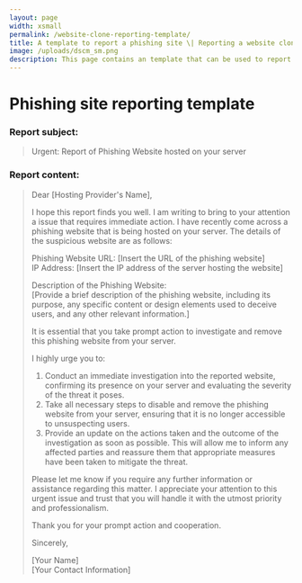 ```yaml
---
layout: page
width: xsmall
permalink: /website-clone-reporting-template/
title: A template to report a phishing site \| Reporting a website clone to the hosting provider
image: /uploads/dscm_sm.png
description: This page contains an template that can be used to report a phishing site to a hosting provider, requesting them to investigate the issue and to take the malicious website down. 
---
```


# Phishing site reporting template

### Report subject: 

> Urgent: Report of Phishing Website hosted on your server

### Report content:

> Dear [Hosting Provider's Name],
> 
> I hope this report finds you well. I am writing to bring to your attention a issue that requires immediate action. I have recently come across a phishing website that is being hosted on your server. The details of the suspicious website are as follows:
>
> Phishing Website URL: [Insert the URL of the phishing website]<br />
>IP Address: [Insert the IP address of the server hosting the website]
>
>Description of the Phishing Website:<br />
>[Provide a brief description of the phishing website, including its purpose, any specific content or design elements used to deceive users, and any other relevant information.]
>
>It is essential that you take prompt action to investigate and remove this phishing website from your server. 
>
>I highly urge you to:
>
>1) Conduct an immediate investigation into the reported website, confirming its presence on your server and evaluating the severity of the threat it poses.<br />
>2) Take all necessary steps to disable and remove the phishing website from your server, ensuring that it is no longer accessible to unsuspecting users.<br />
>3) Provide an update on the actions taken and the outcome of the investigation as soon as possible. This will allow me to inform any affected parties and reassure them that appropriate measures have been taken to mitigate the threat.
>
>Please let me know if you require any further information or assistance regarding this matter. I appreciate your attention to this urgent issue and trust that you will handle it with the utmost priority and professionalism.
>
>Thank you for your prompt action and cooperation.
>
>Sincerely,
>
>[Your Name]<br />
>[Your Contact Information]
